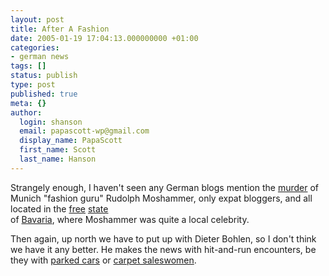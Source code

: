 ```yaml
---
layout: post
title: After A Fashion
date: 2005-01-19 17:04:13.000000000 +01:00
categories:
- german news
tags: []
status: publish
type: post
published: true
meta: {}
author:
  login: shanson
  email: papascott-wp@gmail.com
  display_name: PapaScott
  first_name: Scott
  last_name: Hanson
---
```

<p>Strangely enough, I haven't seen any German blogs mention the <a title="BBC NEWS | Europe | Man 'confesses' to Munich murder" href="http://news.bbc.co.uk/2/hi/europe/4179807.stm">murder</a> of Munich "fashion guru" Rudolph Moshammer, only expat bloggers, and all located in the <a title="Eamonn Fitzgerald's Rainy Day: Mosi & Daisy: a gaudy Gaudi" href="http://www.eamonn.com/archives/001663.html">free</a> <a title="blondelibrarian: And a Little Dog Too!" href="http://www.blondelibrarian.net/blog/archives/2005/01/and_a_little_do.html">state</a><br />
of <a title="My Expatriate Odyssey: Big News in Germany" href="http://expat-odyssey.blogspot.com/2005/01/big-news-in-germany.html">Bavaria</a>, where Moshammer was quite a local celebrity. </p>
<p>Then again, up north we have to put up with Dieter Bohlen, so I don't think we have it any better. He makes the news with hit-and-run encounters, be they with <a title="Bohlen &uuml;ber Fahrerflucht: 'Ich dr&uuml;ck' mich doch nicht vor so etwas' - Panorama - SPIEGEL ONLINE" href="http://www.spiegel.de/panorama/0,1518,337246,00.html">parked cars</a> or <a title="http://www.google.de/search?q=dieter+bohlen+teppichluder" href="http://www.google.de/search?q=dieter+bohlen+teppichluder">carpet saleswomen</a>.</p>
